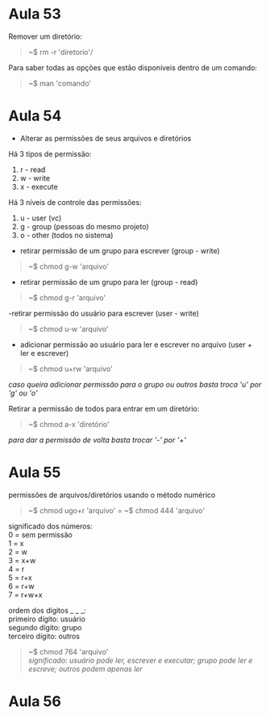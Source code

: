 # Aula 53

Remover um diretório:

> ~$ rm -r 'diretorio'/

Para saber todas as opções que estão disponíveis dentro de um comando:

> ~$ man 'comando'

# Aula 54

- Alterar as permissões de seus arquivos e diretórios

Há 3 tipos de permissão:
1. r - read
2. w - write
3. x - execute

Há 3 níveis de controle das permissões:
1. u - user (vc)
2. g - group (pessoas do mesmo projeto)
3. o - other (todos no sistema)

- retirar permissão de um grupo para escrever (group - write)
> ~$ chmod g-w 'arquivo'    

- retirar permissão de um grupo para ler (group - read)
> ~$ chmod g-r 'arquivo'  

-retirar permissão do usuário para escrever (user - write)
> ~$ chmod u-w 'arquivo'

- adicionar permissão ao usuário para ler e escrever no arquivo (user + ler e escrever)
> ~$ chmod u+rw 'arquivo'

_caso queira adicionar permissão para o grupo ou outros basta troca 'u' por 'g' ou 'o'_

Retirar a permissão de todos para entrar em um diretório:

> ~$ chmod a-x 'diretório' 

_para dar a permissão de volta basta trocar '-' por '+'_

# Aula 55 

permissões de arquivos/diretórios usando o método numérico

> ~$ chmod ugo+r 'arquivo' = ~$ chmod 444 'arquivo'

significado dos números:  
0 = sem permissão  
1 = x  
2 = w  
3 = x+w  
4 = r  
5 = r+x  
6 = r+w  
7 = r+w+x

ordem dos dígitos _ _ _:  
primeiro dígito: usuário  
segundo dígito: grupo  
terceiro dígito: outros

> ~$ chmod 764 'arquivo'  
_significado: usuário pode ler, escrever e executar; grupo pode ler e escreve; outros podem apenas ler_

# Aula 56 

